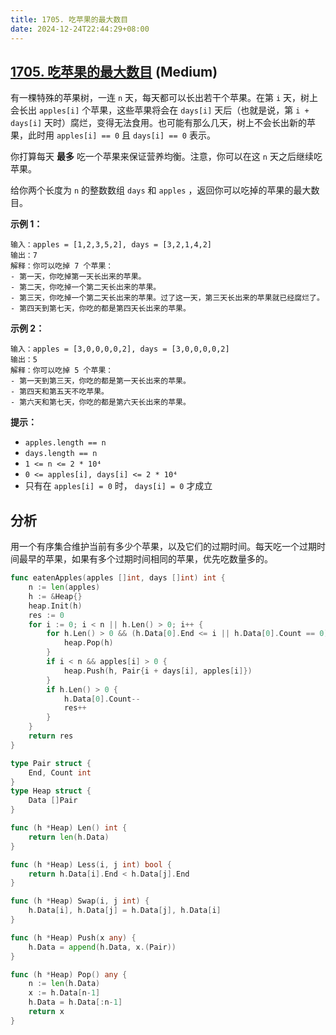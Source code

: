 ```yaml
---
title: 1705. 吃苹果的最大数目
date: 2024-12-24T22:44:29+08:00
---
```


## [1705. 吃苹果的最大数目](https://leetcode.cn/problems/maximum-number-of-eaten-apples) (Medium)

有一棵特殊的苹果树，一连 `n` 天，每天都可以长出若干个苹果。在第 `i` 天，树上会长出 `apples[i]` 个苹果，这些苹果将会在 `days[i]` 天后（也就是说，第 `i + days[i]` 天时）腐烂，变得无法食用。也可能有那么几天，树上不会长出新的苹果，此时用 `apples[i] == 0` 且 `days[i] == 0` 表示。

你打算每天 **最多** 吃一个苹果来保证营养均衡。注意，你可以在这 `n` 天之后继续吃苹果。

给你两个长度为 `n` 的整数数组 `days` 和 `apples` ，返回你可以吃掉的苹果的最大数目。

**示例 1：**

```
输入：apples = [1,2,3,5,2], days = [3,2,1,4,2]
输出：7
解释：你可以吃掉 7 个苹果：
- 第一天，你吃掉第一天长出来的苹果。
- 第二天，你吃掉一个第二天长出来的苹果。
- 第三天，你吃掉一个第二天长出来的苹果。过了这一天，第三天长出来的苹果就已经腐烂了。
- 第四天到第七天，你吃的都是第四天长出来的苹果。

```

**示例 2：**

```
输入：apples = [3,0,0,0,0,2], days = [3,0,0,0,0,2]
输出：5
解释：你可以吃掉 5 个苹果：
- 第一天到第三天，你吃的都是第一天长出来的苹果。
- 第四天和第五天不吃苹果。
- 第六天和第七天，你吃的都是第六天长出来的苹果。

```

**提示：**

- `apples.length == n`
- `days.length == n`
- `1 <= n <= 2 * 10⁴`
- `0 <= apples[i], days[i] <= 2 * 10⁴`
- 只有在 `apples[i] = 0` 时， `days[i] = 0` 才成立

## 分析

用一个有序集合维护当前有多少个苹果，以及它们的过期时间。每天吃一个过期时间最早的苹果，如果有多个过期时间相同的苹果，优先吃数量多的。

```go
func eatenApples(apples []int, days []int) int {
	n := len(apples)
	h := &Heap{}
	heap.Init(h)
	res := 0
	for i := 0; i < n || h.Len() > 0; i++ {
		for h.Len() > 0 && (h.Data[0].End <= i || h.Data[0].Count == 0) {
			heap.Pop(h)
		}
		if i < n && apples[i] > 0 {
			heap.Push(h, Pair{i + days[i], apples[i]})
		}
		if h.Len() > 0 {
			h.Data[0].Count--
			res++
		}
	}
	return res
}

type Pair struct {
	End, Count int
}
type Heap struct {
	Data []Pair
}

func (h *Heap) Len() int {
	return len(h.Data)
}

func (h *Heap) Less(i, j int) bool {
	return h.Data[i].End < h.Data[j].End
}

func (h *Heap) Swap(i, j int) {
	h.Data[i], h.Data[j] = h.Data[j], h.Data[i]
}

func (h *Heap) Push(x any) {
	h.Data = append(h.Data, x.(Pair))
}

func (h *Heap) Pop() any {
	n := len(h.Data)
	x := h.Data[n-1]
	h.Data = h.Data[:n-1]
	return x
}

```
